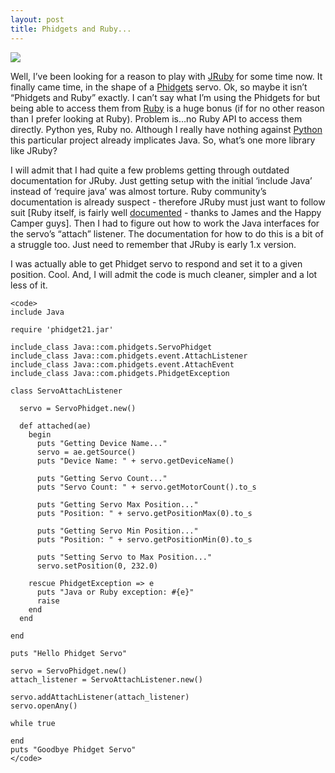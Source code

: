 ```yaml
---
layout: post
title: Phidgets and Ruby...
---
```


![](http://www.phidgets.com/images/2001tn.jpg)

Well, I’ve been looking for a reason to play with
[JRuby](http://jruby.codehaus.org/) for some time now. It finally came
time, in the shape of a [Phidgets](http://www.phidgets.com) servo. Ok,
so maybe it isn’t “Phidgets and Ruby” exactly. I can’t say what I’m
using the Phidgets for but being able to access them from
[Ruby](http://www.ruby-lang.org) is a huge bonus (if for no other reason
than I prefer looking at Ruby). Problem is…no Ruby API to access them
directly. Python yes, Ruby no. Although I really have nothing against
[Python](http://www.python.org) this particular project already
implicates Java. So, what’s one more library like JRuby?

I will admit that I had quite a few problems getting through outdated
documentation for JRuby. Just getting setup with the initial ‘include
Java’ instead of ‘require java’ was almost torture. Ruby community’s
documentation is already suspect - therefore JRuby must just want to
follow suit \[Ruby itself, is fairly well
[documented](http://www.ruby-doc.org/) - thanks to James and the Happy
Camper guys\]. Then I had to figure out how to work the Java interfaces
for the servo’s “attach” listener. The documentation for how to do this
is a bit of a struggle too. Just need to remember that JRuby is early
1.x version.

I was actually able to get Phidget servo to respond and set it to a
given position. Cool. And, I will admit the code is much cleaner,
simpler and a lot less of it.

    <code>
    include Java

    require 'phidget21.jar'

    include_class Java::com.phidgets.ServoPhidget
    include_class Java::com.phidgets.event.AttachListener
    include_class Java::com.phidgets.event.AttachEvent
    include_class Java::com.phidgets.PhidgetException

    class ServoAttachListener

      servo = ServoPhidget.new()

      def attached(ae)
        begin
          puts "Getting Device Name..."
          servo = ae.getSource()
          puts "Device Name: " + servo.getDeviceName()

          puts "Getting Servo Count..."
          puts "Servo Count: " + servo.getMotorCount().to_s

          puts "Getting Servo Max Position..."
          puts "Position: " + servo.getPositionMax(0).to_s

          puts "Getting Servo Min Position..."
          puts "Position: " + servo.getPositionMin(0).to_s

          puts "Setting Servo to Max Position..."
          servo.setPosition(0, 232.0)

        rescue PhidgetException => e
          puts "Java or Ruby exception: #{e}"
          raise
        end
      end

    end

    puts "Hello Phidget Servo"

    servo = ServoPhidget.new()
    attach_listener = ServoAttachListener.new()

    servo.addAttachListener(attach_listener)
    servo.openAny()

    while true

    end
    puts "Goodbye Phidget Servo"
    </code>

